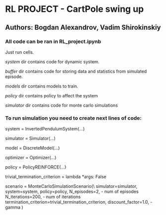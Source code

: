 # RL PROJECT - CartPole swing up
## Authors: Bogdan Alexandrov, Vadim Shirokinskiy

### All code can be ran in RL_project.ipynb

Just run cells.

*system* dir contains code for dynamic system.

*buffer* dir contains code for storing data and statistics from simulated episode.

*models* dir contains models to train.

*policy* dir contains policy to affect the system

*simulator* dir contains code for monte carlo simulations

### To run simulation you need to create next lines of code:

system = InvertedPendulumSystem(...)

simulator = Simulator(...)

model = DiscreteModel(...)

optimizer = Optimizer(...)

policy = PolicyREINFORCE(...)

trivial_termination_criterion = lambda *args: False

scenario = MonteCarloSimulationScenario(\\
    simulator=simulator,
    system=system,
    policy=policy,
    N_episodes=2, - num of episodes
    N_iterations=200, - num of iterations
    termination_criterion=trivial_termination_criterion,
    discount_factor=1.0, - gamma
)
